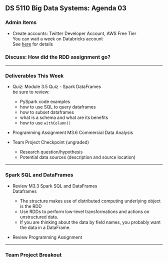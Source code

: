 ## DS 5110 Big Data Systems: Agenda 03

### Admin Items

- Create accounts: Twitter Developer Account, AWS Free Tier  
  You can wait a week on Databricks account  
  See [here](https://github.com/UVADS/ds5110/blob/main/setup.md) for details

### Discuss: How did the RDD assignment go?

---

### Deliverables This Week

- Quiz: Module 3.5 Quiz - Spark DataFrames  
  be sure to review:  
  - PySpark code examples  
  - how to use SQL to query dataframes
  - how to subset dataframes
  - what is a schema and what are its benefits
  - how to use `withColumn()`

- Programming Assignment M3.6 Commercial Data Analysis

- Team Project Checkpoint (ungraded)
  - Research question/hypothesis
  - Potential data sources (description and source location)

---

### Spark SQL and DataFrames

- Review M3.3 Spark SQL and DataFrames  
  Dataframes
  - The structure makes use of distributed computing
     underlying object is the RDD
  - Use RDDs to perform low-level transformations and actions on unstructured data.
  - If you are thinking about the data by field names, you probably want the data in a DataFrame.

- Review Programming Assignment

--- 

### Team Project Breakout

